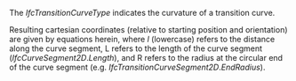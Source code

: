 The _IfcTransitionCurveType_ indicates the curvature of a transition curve.

Resulting cartesian coordinates (relative to starting position and orientation) are given by equations herein, where _l_ (lowercase) refers to the distance along the curve segment, L refers to the length of the curve segment (_IfcCurveSegment2D_._Length_), and R refers to the radius at the circular end of the curve segment (e.g. _IfcTransitionCurveSegment2D_._EndRadius_).
